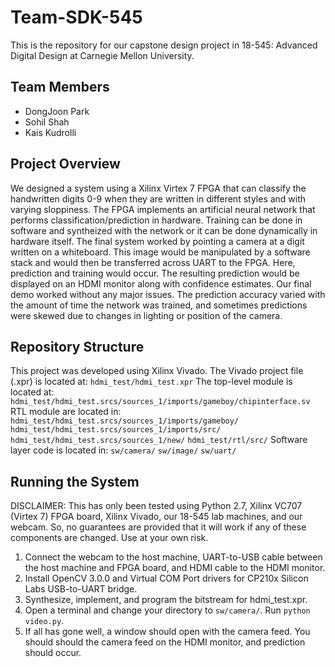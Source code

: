 # Team-SDK-545

This is the repository for our capstone design project in 18-545: Advanced Digital Design at Carnegie Mellon University.

## Team Members
 - DongJoon Park
 - Sohil Shah
 - Kais Kudrolli

## Project Overview
We designed a system using a Xilinx Virtex 7 FPGA that can classify the handwritten digits 0-9 when they are written in different styles and with varying sloppiness. The FPGA implements an artificial neural network that performs classification/prediction in hardware. Training can be done in software and syntheized with the network or it can be done dynamically in hardware itself. The final system worked by pointing a camera at a digit written on a whiteboard. This image would be manipulated by a software stack and would then be transferred across UART to the FPGA. Here, prediction and training would occur. The resulting prediction would be displayed on an HDMI monitor along with confidence estimates. Our final demo worked without any major issues. The prediction accuracy varied with the amount of time the network was trained, and sometimes predictions were skewed due to changes in lighting or position of the camera.

## Repository Structure 
This project was developed using Xilinx Vivado. The Vivado project file (.xpr) is located at:
`hdmi_test/hdmi_test.xpr`
The top-level module is located at:
`hdmi_test/hdmi_test.srcs/sources_1/imports/gameboy/chipinterface.sv`
RTL module are located in:
`hdmi_test/hdmi_test.srcs/sources_1/imports/gameboy/`
`hdmi_test/hdmi_test.srcs/sources_1/imports/src/`
`hdmi_test/hdmi_test.srcs/sources_1/new/`
`hdmi_test/rtl/src/`
Software layer code is located in:
`sw/camera/`
`sw/image/`
`sw/uart/`

## Running the System
DISCLAIMER: This has only been tested using Python 2.7, Xilinx VC707 (Virtex 7) FPGA board, Xilinx Vivado, our 18-545 lab machines, and our webcam. So, no guarantees are provided that it will work if any of these components are changed. Use at your own risk.

1) Connect the webcam to the host machine, UART-to-USB cable between the host machine and FPGA board, and HDMI cable to the HDMI monitor.
2) Install OpenCV 3.0.0 and Virtual COM Port drivers for CP210x Silicon Labs USB-to-UART bridge.
3) Synthesize, implement, and program the bitstream for hdmi\_test.xpr.
4) Open a terminal and change your directory to `sw/camera/`. Run `python video.py`.
5) If all has gone well, a window should open with the camera feed. You should should the camera feed on the HDMI monitor, and prediction should occur.

